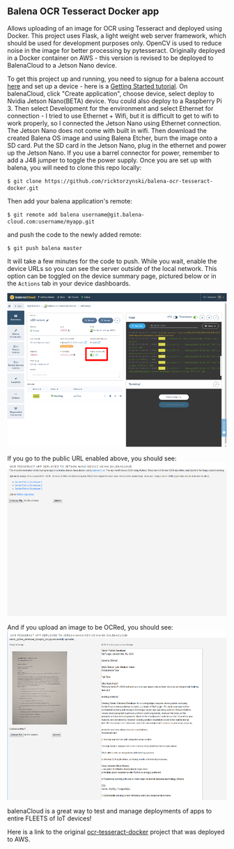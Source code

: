 ## Balena OCR Tesseract Docker app

Allows uploading of an image for OCR using Tesseract and deployed using Docker. This project uses Flask, a light weight web server framework, which should be used for development purposes only. OpenCV is used to reduce noise in the image for better processing by pytesseract.  Originally deployed in a Docker container on AWS - this version is revised to be deployed to BalenaCloud to a Jetson Nano device.

To get this project up and running, you need to signup for a balena account [here][signup-page] and set up a device - here is a [Getting Started tutorial][gettingStarted-link]. On balenaCloud, click "Create application", choose device, select deploy to Nvidia Jetson Nano(BETA) device.  You could also deploy to a Raspberry Pi 3.  Then select Development for the environment and select Ethernet for connection - I tried to use Ethernet + Wifi, but it is difficult to get to wifi to work properly, so I connected the Jetson Nano using Ethernet connection. The Jetson Nano does not come with built in wifi.  Then download the created Balena OS image and using Balena Etcher, burn the image onto a SD card.  Put the SD card in the Jetson Nano, plug in the ethernet and power up the Jetson Nano.  If you use a barrel connector for power, remember to add a J48 jumper to toggle the power supply. Once you are set up with balena, you will need to clone this repo locally:
```
$ git clone https://github.com/ricktorzynski/balena-ocr-tesseract-docker.git
```
Then add your balena application's remote:
```
$ git remote add balena username@git.balena-cloud.com:username/myapp.git
```
and push the code to the newly added remote:
```
$ git push balena master
```
It will take a few minutes for the code to push. While you wait, enable the device URLs so you can see the server outside of the local network. This option can be toggled on the device summary page, pictured below or in the `Actions` tab in your device dashboards.

![Enable device URL](/img/balenacloud.png)

If you go to the public URL enabled above, you should see:
![app index](/img/balenacloud2.png)

And if you upload an image to be OCRed, you should see:
![ocr](/img/balenacloud3.png)

balenaCloud is a great way to test and manage deployments of apps to entire FLEETS of IoT devices!

Here is a link to the original [ocr-tesseract-docker] project that was deployed to AWS.

[balena-link]:https://balena.io/
[signup-page]:https://dashboard.balena-cloud.com/signup
[gettingStarted-link]:https://www.balena.io/docs/learn/getting-started/jetson-nano/nodejs/
[ocr-tesseract-docker]:https://github.com/ricktorzynski/ocr-tesseract-docker
